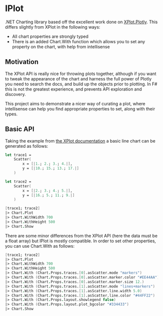 # IPlot

.NET Charting library based off the excellent work done on [XPlot.Plotly](https://fslab.org/XPlot/).
This differs slightly from XPlot in the following ways:

* All chart properties are strongly typed
* There is an added Chart.With function which allows you to set any property on the chart, with help from intellisense

## Motivation

The XPlot API is really nice for throwing plots together, although if you want to tweak the appearance of the chart and harness the full power of Plotly you need to search the docs, and build up the objects prior to plotting.  In F# this is not the greatest experience, and prevents API exploration and discovery.

This project aims to demonstrate a nicer way of curating a plot, where intellisense can help you find appropriate properties to set, along with their types.

## Basic API

Taking the example from [the XPlot documentation](https://fslab.org/XPlot/chart/plotly-line-scatter-plots.html) a basic line chart can be generated as follows:

```fsharp
let trace1 =
    Scatter(
        x = [|1.; 2.; 3.; 4.|],
        y = [|10.; 15.; 13.; 17.|]
    )

let trace2 =
    Scatter(
        x = [|2.; 3.; 4.; 5.|],
        y = [|16.; 5.; 11.; 9.|]
    )

[trace1; trace2]
|> Chart.Plot
|> Chart.WithWidth 700
|> Chart.WithHeight 500
|> Chart.Show
```

There are some minor differences from the XPlot API (here the data must be a float array) but IPlot is mostly compatible.
In order to set other properties, you can use Chart.With as follows:

```fsharp
[trace1; trace2]
|> Chart.Plot
|> Chart.WithWidth 700
|> Chart.WithHeight 500
|> Chart.With (Chart.Props.traces.[0].asScatter.mode "markers")
|> Chart.With (Chart.Props.traces.[0].asScatter.marker.color "#EE44AA")
|> Chart.With (Chart.Props.traces.[0].asScatter.marker.size 12.)
|> Chart.With (Chart.Props.traces.[1].asScatter.mode "lines+markers")
|> Chart.With (Chart.Props.traces.[1].asScatter.line.width 5.0)
|> Chart.With (Chart.Props.traces.[1].asScatter.line.color "#44FF22")
|> Chart.With (Chart.Props.layout.showlegend false)
|> Chart.With (Chart.Props.layout.plot_bgcolor "#334433")
|> Chart.Show
```
